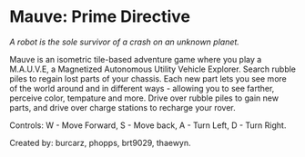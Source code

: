 # Mauve: Prime Directive

*A robot is the sole survivor of a crash on an unknown planet.*

Mauve is an isometric tile-based adventure game where you play a M.A.U.V.E, a Magnetized Autonomous Utility Vehicle Explorer. Search rubble piles to regain lost parts of your chassis. Each new part lets you see more of the world around and in different ways - allowing you to see farther, perceive color, tempature and more. Drive over rubble piles to gain new parts, and drive over charge stations to recharge your rover.

Controls: W - Move Forward, S - Move back, A - Turn Left, D - Turn Right.

Created by: burcarz, phopps, brt9029, thaewyn.
